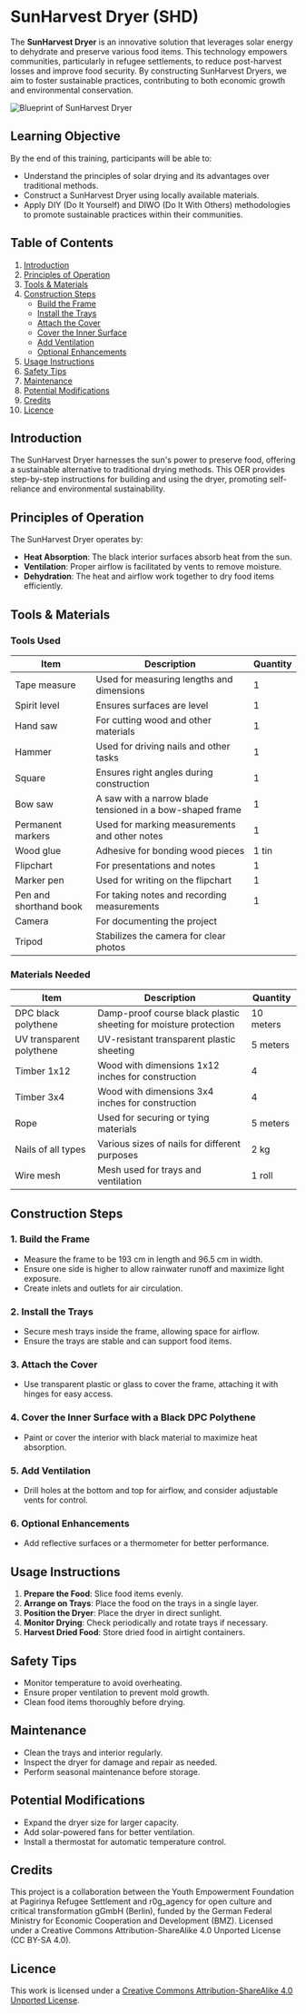 # SunHarvest Dryer (SHD)

The **SunHarvest Dryer** is an innovative solution that leverages solar energy to dehydrate and preserve various food items. This technology empowers communities, particularly in refugee settlements, to reduce post-harvest losses and improve food security. By constructing SunHarvest Dryers, we aim to foster sustainable practices, contributing to both economic growth and environmental conservation.

![Blueprint of SunHarvest Dryer](https://doc.asknet.community/uploads/40cd90c2-93c3-4d53-aaa1-b5b67259c207.jpg)

## Learning Objective

By the end of this training, participants will be able to:
- Understand the principles of solar drying and its advantages over traditional methods.
- Construct a SunHarvest Dryer using locally available materials.
- Apply DIY (Do It Yourself) and DIWO (Do It With Others) methodologies to promote sustainable practices within their communities.

## Table of Contents
1. [Introduction](https://github.com/amoko-jose/SunHarvest-Dryer/blob/main/README.md#introduction)
2. [Principles of Operation](#principles-of-operation)
3. [Tools & Materials](#tools--materials)
4. [Construction Steps](#construction-steps)
    - [Build the Frame](#1-build-the-frame)
    - [Install the Trays](#2-install-the-trays)
    - [Attach the Cover](#3-attach-the-cover)
    - [Cover the Inner Surface](#4-cover-the-inner-surface-with-a-black-dpc-polythene)
    - [Add Ventilation](#5-add-ventilation)
    - [Optional Enhancements](#6-optional-enhancements)
5. [Usage Instructions](#usage-instructions)
6. [Safety Tips](#safety-tips)
7. [Maintenance](#maintenance)
8. [Potential Modifications](#potential-modifications)
9. [Credits](#credits)
10. [Licence](#licence)

## Introduction

The SunHarvest Dryer harnesses the sun's power to preserve food, offering a sustainable alternative to traditional drying methods. This OER provides step-by-step instructions for building and using the dryer, promoting self-reliance and environmental sustainability.

## Principles of Operation

The SunHarvest Dryer operates by:
- **Heat Absorption**: The black interior surfaces absorb heat from the sun.
- **Ventilation**: Proper airflow is facilitated by vents to remove moisture.
- **Dehydration**: The heat and airflow work together to dry food items efficiently.

## Tools & Materials

### Tools Used

| Item               | Description                                           | Quantity |
|--------------------|-------------------------------------------------------|----------|
| Tape measure       | Used for measuring lengths and dimensions            | 1        |
| Spirit level       | Ensures surfaces are level                           | 1        |
| Hand saw           | For cutting wood and other materials                 | 1        |
| Hammer             | Used for driving nails and other tasks               | 1        |
| Square             | Ensures right angles during construction             | 1        |
| Bow saw            | A saw with a narrow blade tensioned in a bow-shaped frame | 1        |
| Permanent markers  | Used for marking measurements and other notes        | 1        |
| Wood glue          | Adhesive for bonding wood pieces                      | 1 tin|
| Flipchart          | For presentations and notes                          | 1        |
| Marker pen         | Used for writing on the flipchart                     | 1|
| Pen and shorthand book | For taking notes and recording measurements       | 1    |
| Camera             | For documenting the project                          |         |
| Tripod             | Stabilizes the camera for clear photos                |      |

### Materials Needed

| Item                       | Description                                               | Quantity |
|----------------------------|-----------------------------------------------------------|----------|
| DPC black polythene        | Damp-proof course black plastic sheeting for moisture protection | 10 meters|
| UV transparent polythene   | UV-resistant transparent plastic sheeting                | 5 meters|
| Timber 1x12                | Wood with dimensions 1x12 inches for construction         | 4|
| Timber 3x4                 | Wood with dimensions 3x4 inches for construction          | 4 |
| Rope                       | Used for securing or tying materials                      | 5 meters|
| Nails of all types         | Various sizes of nails for different purposes            | 2 kg|
| Wire mesh                  | Mesh used for trays and ventilation                       | 1 roll|

## Construction Steps

### 1. Build the Frame
- Measure the frame to be 193 cm in length and 96.5 cm in width.
- Ensure one side is higher to allow rainwater runoff and maximize light exposure.
- Create inlets and outlets for air circulation.

### 2. Install the Trays
- Secure mesh trays inside the frame, allowing space for airflow.
- Ensure the trays are stable and can support food items.

### 3. Attach the Cover
- Use transparent plastic or glass to cover the frame, attaching it with hinges for easy access.

### 4. Cover the Inner Surface with a Black DPC Polythene
- Paint or cover the interior with black material to maximize heat absorption.

### 5. Add Ventilation
- Drill holes at the bottom and top for airflow, and consider adjustable vents for control.

### 6. Optional Enhancements
- Add reflective surfaces or a thermometer for better performance.

## Usage Instructions

1. **Prepare the Food**: Slice food items evenly.
2. **Arrange on Trays**: Place the food on the trays in a single layer.
3. **Position the Dryer**: Place the dryer in direct sunlight.
4. **Monitor Drying**: Check periodically and rotate trays if necessary.
5. **Harvest Dried Food**: Store dried food in airtight containers.

## Safety Tips

- Monitor temperature to avoid overheating.
- Ensure proper ventilation to prevent mold growth.
- Clean food items thoroughly before drying.

## Maintenance

- Clean the trays and interior regularly.
- Inspect the dryer for damage and repair as needed.
- Perform seasonal maintenance before storage.

## Potential Modifications

- Expand the dryer size for larger capacity.
- Add solar-powered fans for better ventilation.
- Install a thermostat for automatic temperature control.

## Credits

This project is a collaboration between the Youth Empowerment Foundation at Pagirinya Refugee Settlement and r0g_agency for open culture and critical transformation gGmbH (Berlin), funded by the German Federal Ministry for Economic Cooperation and Development (BMZ). Licensed under a Creative Commons Attribution-ShareAlike 4.0 Unported License (CC BY-SA 4.0).

## Licence

This work is licensed under a [Creative Commons Attribution-ShareAlike 4.0 Unported License](https://creativecommons.org/licenses/by-sa/4.0/).

